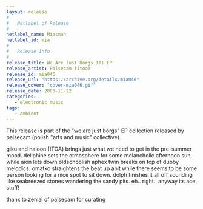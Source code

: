 ```yaml
---
layout: release
#
#   Netlabel of Release
#
netlabel_name: Miasmah
netlabel_id: mia
#
#   Release Info
#
release_title: We Are Just Borgs III EP
release_artist: Palsecam (itoa)
release_id: mia046
release_url: "https://archive.org/details/mia046"
release_cover: "cover-mia046.gif"
release_date: 2003-11-22
categories:
   - electronic music
tags:
   - ambient
---
```

This release is part of the "we are just borgs" EP collection released by palsecam (polish "arts and music" collective).

giku and haloon (ITOA) brings just what we need to get in the pre-summer mood.
dellphine sets the atmosphere for some melancholic afternoon sun, while aion lets down oldschoolish aphex twin breaks on top of dubby melodics. omatko straightens the beat up abit while there seems to be some person looking for a nice spot to sit down. dolph finishes it all off sounding like seabreezed stones wandering the sandy pits. eh.. right.. anyway its ace stuff!

thanx to zenial of palsecam for curating